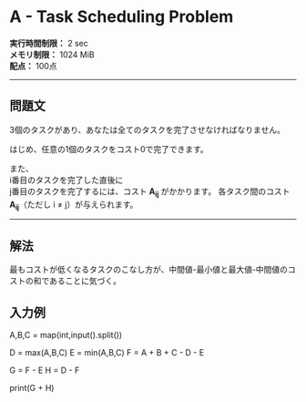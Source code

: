 # A - Task Scheduling Problem

**実行時間制限：** 2 sec  
**メモリ制限：** 1024 MiB  
**配点：** 100点

---

## 問題文

3個のタスクがあり、あなたは全てのタスクを完了させなければなりません。

はじめ、任意の1個のタスクをコスト0で完了できます。

また、  
i番目のタスクを完了した直後に  
j番目のタスクを完了するには、コスト **A<sub>ij</sub>** がかかります。
各タスク間のコスト **A<sub>ij</sub>**（ただし i ≠ j）が与えられます。

---

## 解法
最もコストが低くなるタスクのこなし方が、中間値-最小値と最大値-中間値のコストの和であることに気づく。

## 入力例

A,B,C = map(int,input().split())

D = max(A,B,C)
E = min(A,B,C)
F = A + B + C - D - E

G = F - E
H = D - F

print(G + H)

